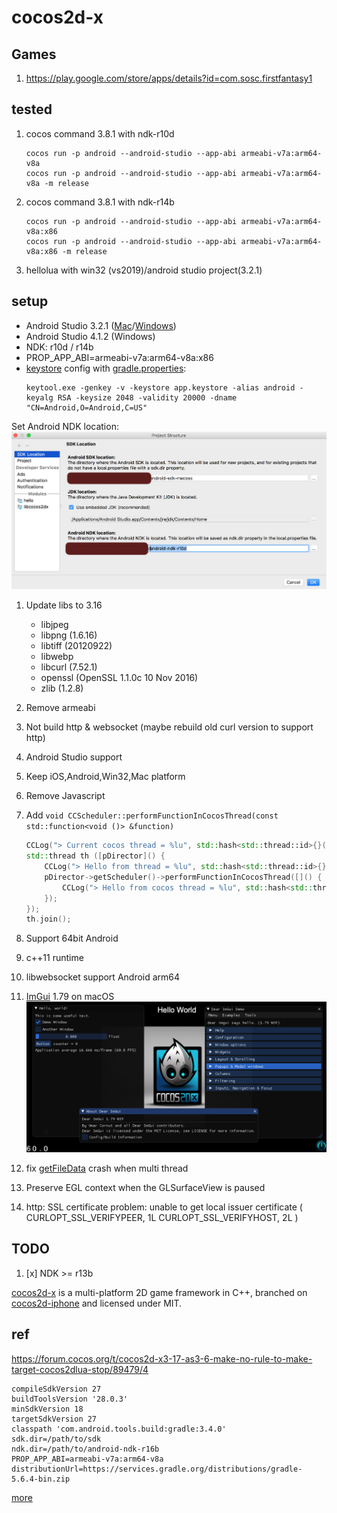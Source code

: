 cocos2d-x
=========

## Games
1. https://play.google.com/store/apps/details?id=com.sosc.firstfantasy1

## tested
1. cocos command 3.8.1 with ndk-r10d

    ```
    cocos run -p android --android-studio --app-abi armeabi-v7a:arm64-v8a
    cocos run -p android --android-studio --app-abi armeabi-v7a:arm64-v8a -m release
    ```

2. cocos command 3.8.1 with ndk-r14b

    ```
    cocos run -p android --android-studio --app-abi armeabi-v7a:arm64-v8a:x86
    cocos run -p android --android-studio --app-abi armeabi-v7a:arm64-v8a:x86 -m release
    ```

3. hellolua with win32 (vs2019)/android studio project(3.2.1)

## setup
- Android Studio 3.2.1 ([Mac](https://redirector.gvt1.com/edgedl/android/studio/ide-zips/3.2.1.0/android-studio-ide-181.5056338-mac.zip)/[Windows](https://redirector.gvt1.com/edgedl/android/studio/ide-zips/3.2.1.0/android-studio-ide-181.5056338-windows.zip))
- Android Studio 4.1.2 (Windows)
- NDK: r10d / r14b
- PROP_APP_ABI=armeabi-v7a:arm64-v8a:x86
- [keystore](projects/hello/proj.android-studio/gen_keystore.bat) config with [gradle.properties](projects/hello/proj.android-studio/app/gradle.properties):
  ```
  keytool.exe -genkey -v -keystore app.keystore -alias android -keyalg RSA -keysize 2048 -validity 20000 -dname "CN=Android,O=Android,C=US"
  ```
  
Set Android NDK location:
![](document/ndk_settings.png)



1. Update libs to 3.16
    - libjpeg
    - libpng (1.6.16)
    - libtiff (20120922)
    - libwebp
    - libcurl (7.52.1)
    - openssl (OpenSSL 1.1.0c  10 Nov 2016)
    - zlib (1.2.8)

2. Remove armeabi

3. Not build http & websocket (maybe rebuild old curl version to support http)

4. Android Studio support

5. Keep iOS,Android,Win32,Mac platform

6. Remove Javascript

7. Add `void CCScheduler::performFunctionInCocosThread(const std::function<void ()> &function)`

   ```c++
   CCLog("> Current cocos thread = %lu", std::hash<std::thread::id>{}(std::this_thread::get_id()));
   std::thread th ([pDirector]() {
       CCLog("> Hello from thread = %lu", std::hash<std::thread::id>{}(std::this_thread::get_id()));
       pDirector->getScheduler()->performFunctionInCocosThread([]() {
           CCLog("> Hello from cocos thread = %lu", std::hash<std::thread::id>{}(std::this_thread::get_id()));
       });
   });
   th.join();
   ```

8. Support 64bit Android

9. c++11 runtime

10. libwebsocket support Android arm64

11. [ImGui](https://github.com/ocornut/imgui) 1.79 on macOS
    ![](document/imgui.png)

12. fix [getFileData](cocos2dx/platform/CCFileUtils.h#L99) crash when multi thread

13. Preserve EGL context when the GLSurfaceView is paused

14. http: SSL certificate problem: unable to get local issuer certificate
    (
    CURLOPT_SSL_VERIFYPEER, 1L
    CURLOPT_SSL_VERIFYHOST, 2L
    )


## TODO

1. [x] NDK >= r13b

[cocos2d-x][1] is a multi-platform 2D game framework in C++, branched on
[cocos2d-iphone][2] and licensed under MIT.


[1]: http://www.cocos2d-x.org "cocos2d-x"
[2]: http://www.cocos2d-iphone.org "cocos2d for iPhone"

## ref

https://forum.cocos.org/t/cocos2d-x3-17-as3-6-make-no-rule-to-make-target-cocos2dlua-stop/89479/4

```
compileSdkVersion 27
buildToolsVersion '28.0.3'
minSdkVersion 18
targetSdkVersion 27
classpath 'com.android.tools.build:gradle:3.4.0'
sdk.dir=/path/to/sdk
ndk.dir=/path/to/android-ndk-r16b
PROP_APP_ABI=armeabi-v7a:arm64-v8a
distributionUrl=https://services.gradle.org/distributions/gradle-5.6.4-bin.zip
```

[more](docs/readme.md)